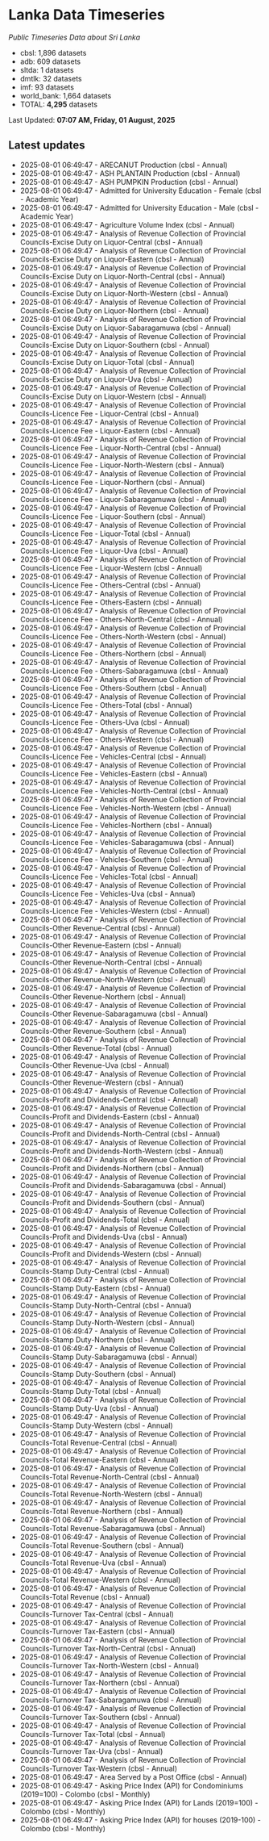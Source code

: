 # Lanka Data Timeseries
*Public Timeseries Data about Sri Lanka*

* cbsl: 1,896 datasets
* adb: 609 datasets
* sltda: 1 datasets
* dmtlk: 32 datasets
* imf: 93 datasets
* world_bank: 1,664 datasets
* TOTAL: **4,295** datasets

Last Updated: **07:07 AM, Friday, 01 August, 2025**

## Latest updates

* 2025-08-01 06:49:47 - ARECANUT Production (cbsl - Annual)
* 2025-08-01 06:49:47 - ASH PLANTAIN Production (cbsl - Annual)
* 2025-08-01 06:49:47 - ASH PUMPKIN Production (cbsl - Annual)
* 2025-08-01 06:49:47 - Admitted for University Education - Female (cbsl - Academic Year)
* 2025-08-01 06:49:47 - Admitted for University Education - Male (cbsl - Academic Year)
* 2025-08-01 06:49:47 - Agriculture Volume Index (cbsl - Annual)
* 2025-08-01 06:49:47 - Analysis of Revenue Collection of Provincial Councils-Excise Duty on Liquor-Central (cbsl - Annual)
* 2025-08-01 06:49:47 - Analysis of Revenue Collection of Provincial Councils-Excise Duty on Liquor-Eastern (cbsl - Annual)
* 2025-08-01 06:49:47 - Analysis of Revenue Collection of Provincial Councils-Excise Duty on Liquor-North-Central (cbsl - Annual)
* 2025-08-01 06:49:47 - Analysis of Revenue Collection of Provincial Councils-Excise Duty on Liquor-North-Western (cbsl - Annual)
* 2025-08-01 06:49:47 - Analysis of Revenue Collection of Provincial Councils-Excise Duty on Liquor-Northern (cbsl - Annual)
* 2025-08-01 06:49:47 - Analysis of Revenue Collection of Provincial Councils-Excise Duty on Liquor-Sabaragamuwa (cbsl - Annual)
* 2025-08-01 06:49:47 - Analysis of Revenue Collection of Provincial Councils-Excise Duty on Liquor-Southern (cbsl - Annual)
* 2025-08-01 06:49:47 - Analysis of Revenue Collection of Provincial Councils-Excise Duty on Liquor-Total (cbsl - Annual)
* 2025-08-01 06:49:47 - Analysis of Revenue Collection of Provincial Councils-Excise Duty on Liquor-Uva (cbsl - Annual)
* 2025-08-01 06:49:47 - Analysis of Revenue Collection of Provincial Councils-Excise Duty on Liquor-Western (cbsl - Annual)
* 2025-08-01 06:49:47 - Analysis of Revenue Collection of Provincial Councils-Licence Fee - Liquor-Central (cbsl - Annual)
* 2025-08-01 06:49:47 - Analysis of Revenue Collection of Provincial Councils-Licence Fee - Liquor-Eastern (cbsl - Annual)
* 2025-08-01 06:49:47 - Analysis of Revenue Collection of Provincial Councils-Licence Fee - Liquor-North-Central (cbsl - Annual)
* 2025-08-01 06:49:47 - Analysis of Revenue Collection of Provincial Councils-Licence Fee - Liquor-North-Western (cbsl - Annual)
* 2025-08-01 06:49:47 - Analysis of Revenue Collection of Provincial Councils-Licence Fee - Liquor-Northern (cbsl - Annual)
* 2025-08-01 06:49:47 - Analysis of Revenue Collection of Provincial Councils-Licence Fee - Liquor-Sabaragamuwa (cbsl - Annual)
* 2025-08-01 06:49:47 - Analysis of Revenue Collection of Provincial Councils-Licence Fee - Liquor-Southern (cbsl - Annual)
* 2025-08-01 06:49:47 - Analysis of Revenue Collection of Provincial Councils-Licence Fee - Liquor-Total (cbsl - Annual)
* 2025-08-01 06:49:47 - Analysis of Revenue Collection of Provincial Councils-Licence Fee - Liquor-Uva (cbsl - Annual)
* 2025-08-01 06:49:47 - Analysis of Revenue Collection of Provincial Councils-Licence Fee - Liquor-Western (cbsl - Annual)
* 2025-08-01 06:49:47 - Analysis of Revenue Collection of Provincial Councils-Licence Fee - Others-Central (cbsl - Annual)
* 2025-08-01 06:49:47 - Analysis of Revenue Collection of Provincial Councils-Licence Fee - Others-Eastern (cbsl - Annual)
* 2025-08-01 06:49:47 - Analysis of Revenue Collection of Provincial Councils-Licence Fee - Others-North-Central (cbsl - Annual)
* 2025-08-01 06:49:47 - Analysis of Revenue Collection of Provincial Councils-Licence Fee - Others-North-Western (cbsl - Annual)
* 2025-08-01 06:49:47 - Analysis of Revenue Collection of Provincial Councils-Licence Fee - Others-Northern (cbsl - Annual)
* 2025-08-01 06:49:47 - Analysis of Revenue Collection of Provincial Councils-Licence Fee - Others-Sabaragamuwa (cbsl - Annual)
* 2025-08-01 06:49:47 - Analysis of Revenue Collection of Provincial Councils-Licence Fee - Others-Southern (cbsl - Annual)
* 2025-08-01 06:49:47 - Analysis of Revenue Collection of Provincial Councils-Licence Fee - Others-Total (cbsl - Annual)
* 2025-08-01 06:49:47 - Analysis of Revenue Collection of Provincial Councils-Licence Fee - Others-Uva (cbsl - Annual)
* 2025-08-01 06:49:47 - Analysis of Revenue Collection of Provincial Councils-Licence Fee - Others-Western (cbsl - Annual)
* 2025-08-01 06:49:47 - Analysis of Revenue Collection of Provincial Councils-Licence Fee - Vehicles-Central (cbsl - Annual)
* 2025-08-01 06:49:47 - Analysis of Revenue Collection of Provincial Councils-Licence Fee - Vehicles-Eastern (cbsl - Annual)
* 2025-08-01 06:49:47 - Analysis of Revenue Collection of Provincial Councils-Licence Fee - Vehicles-North-Central (cbsl - Annual)
* 2025-08-01 06:49:47 - Analysis of Revenue Collection of Provincial Councils-Licence Fee - Vehicles-North-Western (cbsl - Annual)
* 2025-08-01 06:49:47 - Analysis of Revenue Collection of Provincial Councils-Licence Fee - Vehicles-Northern (cbsl - Annual)
* 2025-08-01 06:49:47 - Analysis of Revenue Collection of Provincial Councils-Licence Fee - Vehicles-Sabaragamuwa (cbsl - Annual)
* 2025-08-01 06:49:47 - Analysis of Revenue Collection of Provincial Councils-Licence Fee - Vehicles-Southern (cbsl - Annual)
* 2025-08-01 06:49:47 - Analysis of Revenue Collection of Provincial Councils-Licence Fee - Vehicles-Total (cbsl - Annual)
* 2025-08-01 06:49:47 - Analysis of Revenue Collection of Provincial Councils-Licence Fee - Vehicles-Uva (cbsl - Annual)
* 2025-08-01 06:49:47 - Analysis of Revenue Collection of Provincial Councils-Licence Fee - Vehicles-Western (cbsl - Annual)
* 2025-08-01 06:49:47 - Analysis of Revenue Collection of Provincial Councils-Other Revenue-Central (cbsl - Annual)
* 2025-08-01 06:49:47 - Analysis of Revenue Collection of Provincial Councils-Other Revenue-Eastern (cbsl - Annual)
* 2025-08-01 06:49:47 - Analysis of Revenue Collection of Provincial Councils-Other Revenue-North-Central (cbsl - Annual)
* 2025-08-01 06:49:47 - Analysis of Revenue Collection of Provincial Councils-Other Revenue-North-Western (cbsl - Annual)
* 2025-08-01 06:49:47 - Analysis of Revenue Collection of Provincial Councils-Other Revenue-Northern (cbsl - Annual)
* 2025-08-01 06:49:47 - Analysis of Revenue Collection of Provincial Councils-Other Revenue-Sabaragamuwa (cbsl - Annual)
* 2025-08-01 06:49:47 - Analysis of Revenue Collection of Provincial Councils-Other Revenue-Southern (cbsl - Annual)
* 2025-08-01 06:49:47 - Analysis of Revenue Collection of Provincial Councils-Other Revenue-Total (cbsl - Annual)
* 2025-08-01 06:49:47 - Analysis of Revenue Collection of Provincial Councils-Other Revenue-Uva (cbsl - Annual)
* 2025-08-01 06:49:47 - Analysis of Revenue Collection of Provincial Councils-Other Revenue-Western (cbsl - Annual)
* 2025-08-01 06:49:47 - Analysis of Revenue Collection of Provincial Councils-Profit and Dividends-Central (cbsl - Annual)
* 2025-08-01 06:49:47 - Analysis of Revenue Collection of Provincial Councils-Profit and Dividends-Eastern (cbsl - Annual)
* 2025-08-01 06:49:47 - Analysis of Revenue Collection of Provincial Councils-Profit and Dividends-North-Central (cbsl - Annual)
* 2025-08-01 06:49:47 - Analysis of Revenue Collection of Provincial Councils-Profit and Dividends-North-Western (cbsl - Annual)
* 2025-08-01 06:49:47 - Analysis of Revenue Collection of Provincial Councils-Profit and Dividends-Northern (cbsl - Annual)
* 2025-08-01 06:49:47 - Analysis of Revenue Collection of Provincial Councils-Profit and Dividends-Sabaragamuwa (cbsl - Annual)
* 2025-08-01 06:49:47 - Analysis of Revenue Collection of Provincial Councils-Profit and Dividends-Southern (cbsl - Annual)
* 2025-08-01 06:49:47 - Analysis of Revenue Collection of Provincial Councils-Profit and Dividends-Total (cbsl - Annual)
* 2025-08-01 06:49:47 - Analysis of Revenue Collection of Provincial Councils-Profit and Dividends-Uva (cbsl - Annual)
* 2025-08-01 06:49:47 - Analysis of Revenue Collection of Provincial Councils-Profit and Dividends-Western (cbsl - Annual)
* 2025-08-01 06:49:47 - Analysis of Revenue Collection of Provincial Councils-Stamp Duty-Central (cbsl - Annual)
* 2025-08-01 06:49:47 - Analysis of Revenue Collection of Provincial Councils-Stamp Duty-Eastern (cbsl - Annual)
* 2025-08-01 06:49:47 - Analysis of Revenue Collection of Provincial Councils-Stamp Duty-North-Central (cbsl - Annual)
* 2025-08-01 06:49:47 - Analysis of Revenue Collection of Provincial Councils-Stamp Duty-North-Western (cbsl - Annual)
* 2025-08-01 06:49:47 - Analysis of Revenue Collection of Provincial Councils-Stamp Duty-Northern (cbsl - Annual)
* 2025-08-01 06:49:47 - Analysis of Revenue Collection of Provincial Councils-Stamp Duty-Sabaragamuwa (cbsl - Annual)
* 2025-08-01 06:49:47 - Analysis of Revenue Collection of Provincial Councils-Stamp Duty-Southern (cbsl - Annual)
* 2025-08-01 06:49:47 - Analysis of Revenue Collection of Provincial Councils-Stamp Duty-Total (cbsl - Annual)
* 2025-08-01 06:49:47 - Analysis of Revenue Collection of Provincial Councils-Stamp Duty-Uva (cbsl - Annual)
* 2025-08-01 06:49:47 - Analysis of Revenue Collection of Provincial Councils-Stamp Duty-Western (cbsl - Annual)
* 2025-08-01 06:49:47 - Analysis of Revenue Collection of Provincial Councils-Total Revenue-Central (cbsl - Annual)
* 2025-08-01 06:49:47 - Analysis of Revenue Collection of Provincial Councils-Total Revenue-Eastern (cbsl - Annual)
* 2025-08-01 06:49:47 - Analysis of Revenue Collection of Provincial Councils-Total Revenue-North-Central (cbsl - Annual)
* 2025-08-01 06:49:47 - Analysis of Revenue Collection of Provincial Councils-Total Revenue-North-Western (cbsl - Annual)
* 2025-08-01 06:49:47 - Analysis of Revenue Collection of Provincial Councils-Total Revenue-Northern (cbsl - Annual)
* 2025-08-01 06:49:47 - Analysis of Revenue Collection of Provincial Councils-Total Revenue-Sabaragamuwa (cbsl - Annual)
* 2025-08-01 06:49:47 - Analysis of Revenue Collection of Provincial Councils-Total Revenue-Southern (cbsl - Annual)
* 2025-08-01 06:49:47 - Analysis of Revenue Collection of Provincial Councils-Total Revenue-Uva (cbsl - Annual)
* 2025-08-01 06:49:47 - Analysis of Revenue Collection of Provincial Councils-Total Revenue-Western (cbsl - Annual)
* 2025-08-01 06:49:47 - Analysis of Revenue Collection of Provincial Councils-Total Revenue (cbsl - Annual)
* 2025-08-01 06:49:47 - Analysis of Revenue Collection of Provincial Councils-Turnover Tax-Central (cbsl - Annual)
* 2025-08-01 06:49:47 - Analysis of Revenue Collection of Provincial Councils-Turnover Tax-Eastern (cbsl - Annual)
* 2025-08-01 06:49:47 - Analysis of Revenue Collection of Provincial Councils-Turnover Tax-North-Central (cbsl - Annual)
* 2025-08-01 06:49:47 - Analysis of Revenue Collection of Provincial Councils-Turnover Tax-North-Western (cbsl - Annual)
* 2025-08-01 06:49:47 - Analysis of Revenue Collection of Provincial Councils-Turnover Tax-Northern (cbsl - Annual)
* 2025-08-01 06:49:47 - Analysis of Revenue Collection of Provincial Councils-Turnover Tax-Sabaragamuwa (cbsl - Annual)
* 2025-08-01 06:49:47 - Analysis of Revenue Collection of Provincial Councils-Turnover Tax-Southern (cbsl - Annual)
* 2025-08-01 06:49:47 - Analysis of Revenue Collection of Provincial Councils-Turnover Tax-Total (cbsl - Annual)
* 2025-08-01 06:49:47 - Analysis of Revenue Collection of Provincial Councils-Turnover Tax-Uva (cbsl - Annual)
* 2025-08-01 06:49:47 - Analysis of Revenue Collection of Provincial Councils-Turnover Tax-Western (cbsl - Annual)
* 2025-08-01 06:49:47 - Area Served by a Post Office (cbsl - Annual)
* 2025-08-01 06:49:47 - Asking Price Index (API) for Condominiums (2019=100) - Colombo (cbsl - Monthly)
* 2025-08-01 06:49:47 - Asking Price Index (API) for Lands (2019=100) - Colombo (cbsl - Monthly)
* 2025-08-01 06:49:47 - Asking Price Index (API) for houses (2019-100) - Colombo (cbsl - Monthly)